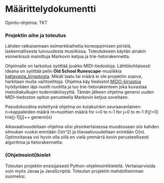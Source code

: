 # Määrittelydokumentti
Opinto-ohjelma: TKT

### Projektin aihe ja toteutus
Lähden ratkaisemaan esimerkkiaihetta koneoppimisen piiristä, laskennallisesta luovuudesta musiikissa. Toteutukseen käytän ainakin esimerkissä mainittuja Markovin ketjua ja trie-tietorakennetta.

Ohjelmalle on tarkoitus syöttää joukko MIDI-tiedostoja. Lähtökohtaisesti ideana on syöttää pelin **Old School Runescape**-musiikkia [kattavasta_kirjastosta](https://drive.google.com/drive/folders/19X4_7DKZikAEveTaLT2B0HfwFeYZLoaP). Mikäli laatu tai määrä ei ole projektiin sopiva, harkitaan muita vaihtoehtoja. Ohjelma käy tiedostot [MIDO-kirjastoa](https://mido.readthedocs.io/en/latest/) hyödyntäen läpi nuotti nuotilta ja luo trie-tietorakenteen joka kuvastaa melodiakulkujen todennäköisyyttä. Tämän jälkeen ohjelma generoi uuden MIDI-tiedoston opitun perusteella Markovin ketjua soveltaen.

Pseudokoodina esitettynä ohjelma on kutakuinkin seuraavanlainen:
n=kappaleiden määrä
m=nuottien määrä
for i=0 to n-1
    for j=0 to m-1
        if(j!=0)
        trie[j-1][j]++
generoi(x)

Aikavaativuudeltaan ohjelma olisi yksinkertaisessa muodossaan siis kahden silmukan vuoksi enintään O(n^2) ja tilavaativuudeltaan enintään O(n). Optimoitavaa voi hyvin olla sillä en vielä ymmärrä kovin perusteellisesti algoritmia ja tietorakennetta.




### (Ohjelmointi)kielet
Toteutan projektin ensisijaisesti Python-ohjelmointikielellä. Vertaisarvioida voin myös Javaa ja JavaScriptiä. Toteutan projektin mahdollisimman suomeksi.


